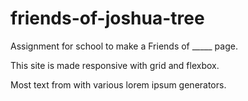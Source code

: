 # friends-of-joshua-tree

Assignment for school to make a Friends of _____ page.

This site is made responsive with grid and flexbox.

Most text from with various lorem ipsum generators.